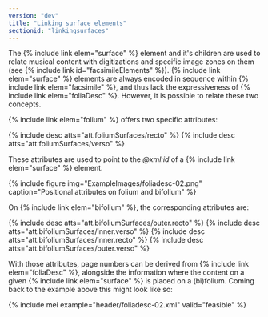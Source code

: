```yaml
---
version: "dev"
title: "Linking surface elements"
sectionid: "linkingsurfaces"
---
```


The {% include link elem="surface" %} element and it's children are used to relate musical content with digitizations and specific image zones on them (see {% include link id="facsimileElements" %}). {% include link elem="surface" %} elements are always encoded in sequence within {% include link elem="facsimile" %}, and thus lack the expressiveness of {% include link elem="foliaDesc" %}. However, it is possible to relate these two concepts.

{% include link elem="folium" %} offers two specific attributes:

{% include desc atts="att.foliumSurfaces/recto" %}
{% include desc atts="att.foliumSurfaces/verso" %}

These attributes are used to point to the *@xml:id* of a {% include link elem="surface" %} element.

{% include figure img="ExampleImages/foliadesc-02.png" caption="Positional attributes on folium and bifolium" %}

On {% include link elem="bifolium" %}, the corresponding attributes are:

{% include desc atts="att.bifoliumSurfaces/outer.recto" %}
{% include desc atts="att.bifoliumSurfaces/inner.verso" %}
{% include desc atts="att.bifoliumSurfaces/inner.recto" %}
{% include desc atts="att.bifoliumSurfaces/outer.verso" %}

With those attributes, page numbers can be derived from {% include link elem="foliaDesc" %}, alongside the information where the content on a given {% include link elem="surface" %} is placed on a (bi)folium. Coming back to the example above this might look like so:

{% include mei example="header/foliadesc-02.xml" valid="feasible" %}
